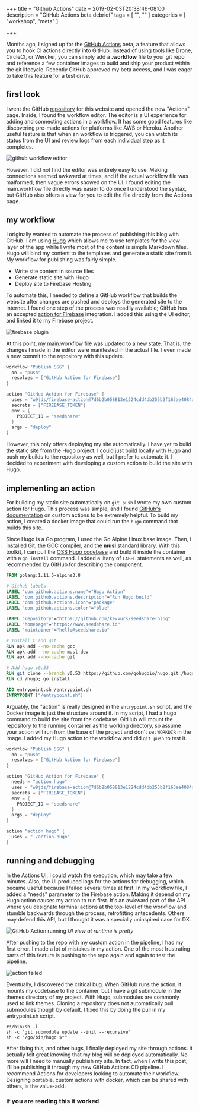 +++
title = "Github Actions"
date = 2019-02-03T20:38:46-08:00
description = "GitHub Actions beta debrief"
tags = [ "", "" ]
categories = [ "workshop", "meta" ]

+++

Months ago, I signed up for the [GitHub Actions][gitact] beta, a feature that
allows you to hook CI actions directly into GitHub. Instead of using tools like
Drone, CircleCI, or Wercker, you can simply add a __.workflow__ file to your git
repo and reference a few container images to build and ship your product within
the git lifecycle. Recently GitHub approved my beta access, and I was eager to
take this feature for a test drive.

## first look
I went the GitHub [repository][repo] for this website and opened the new
"Actions" page. Inside, I found the workflow editor. The editor is a UI
experience for adding and connecting actions in a workflow. It has some good
features like discovering pre-made actions for platforms like AWS or Heroku.
Another useful feature is that when an workflow is triggered, you can watch its
status from the UI and review logs from each individual step as it completes.

![github workflow editor](/github-actions/github-actions-editor.png)

However, I did not find the editor was entirely easy to use. Making connections
seemed awkward at times, and if the actual workflow file was malformed, then
vague errors showed on the UI. I found editing the main.workflow file directly
was easier to do once I understood the syntax, but GitHub also offers a view for
you to edit the file directly from the Actions page.

## my workflow
I originally wanted to automate the process of publishing this blog with GitHub.
I am using [Hugo][hugo] which allows me to use templates for the view layer of
the app while I write most of the content is simple Markdown files. Hugo will
bind my content to the templates and generate a static site from it. My workflow
for publishing was fairly simple.

* Write site content in source files
* Generate static site with Hugo
* Deploy site to Firebase Hosting

To automate this, I needed to define a GitHub workflow that builds the website after
changes are pushed and deploys the generated site to the internet. I found one
step of the process was readily available; GitHub has an accepted
[action for Firebase][fireact] integration. I added this using the UI editor,
and linked it to my Firebase project.

![firebase plugin](/github-actions/workflow-firebase.png)

At this point, my main.workflow file was updated to a new state.
That is, the changes I made in the editor were manifested in the actual file.
I even made a new commit to the repository with this update.

```groovy
workflow "Publish SSG" {
  on = "push"
  resolves = ["GitHub Action for Firebase"]
}

action "GitHub Action for Firebase" {
  uses = "w9jds/firebase-action@7d6b2b058813e1224cdd4db255b2f163ae4084d3"
  secrets = ["FIREBASE_TOKEN"]
  env = {
    PROJECT_ID = "seedshare"
  }
  args = "deploy"
}
```

However, this only offers deploying my site automatically. I have yet to build
the static site from the Hugo project. I could just build locally with Hugo and
push my builds to the repository as well, but I prefer to automate it. I decided
to experiment with developing a custom action to build the site with Hugo.

## implementing an action
For building my static site automatically on `git push` I wrote my own custom
action for Hugo. This process was simple, and I found
[GitHub's documentation][devact] on custom actions to be extremely helpful. To
build my action, I created a docker image that could run the `hugo` command that
builds this site.

Since Hugo is a Go program, I used the Go Alpine Linux base image. Then, I
installed Git, the GCC compiler, and the __musl__ standard library. With this
toolkit, I can pull the [OSS Hugo codebase][devhugo] and build it inside the
container with a `go install` command. I added a litany of `LABEL` statements as
well, as recommended by GitHub for describing the component.

```Dockerfile
FROM golang:1.11.5-alpine3.8

# Github labels
LABEL "com.github.actions.name"="Hugo Action"
LABEL "com.github.actions.description"="Run Hugo build"
LABEL "com.github.actions.icon"="package"
LABEL "com.github.actions.color"="blue"

LABEL "repository"="https://github.com/kevvurs/seedshare-blog"
LABEL "homepage"="https://www.seedshare.io"
LABEL "maintainer"="hello@seedshare.io"

# Install C and git
RUN apk add --no-cache gcc
RUN apk add --no-cache musl-dev
RUN apk add --no-cache git

# Add hugo v0.53
RUN git clone --branch v0.53 https://github.com/gohugoio/hugo.git /hugo
RUN cd /hugo; go install

ADD entrypoint.sh /entrypoint.sh
ENTRYPOINT ["/entrypoint.sh"]
```

Arguably, the "action" is really designed in the `entrypoint.sh` script, and
the Docker image is just the structure around it. In my script, I had a hugo
command to build the site from the codebase. GitHub will mount the repository to
the running container as the working directory, so assume your action will run
from the base of the project and don't set `WORKDIR` in the image. I added my
Hugo action to the workflow and did `git push` to test it.

```groovy
workflow "Publish SSG" {
  on = "push"
  resolves = ["GitHub Action for Firebase"]
}

action "GitHub Action for Firebase" {
  needs = "action hugo"
  uses = "w9jds/firebase-action@7d6b2b058813e1224cdd4db255b2f163ae4084d3"
  secrets = ["FIREBASE_TOKEN"]
  env = {
    PROJECT_ID = "seedshare"
  }
  args = "deploy"
}

action "action hugo" {
  uses = "./action-hugo"
}
```

## running and debugging
In the Actions UI, I could watch the execution, which may take a few minutes.
Also, the UI produced logs for the actions for debugging, which became useful
because I failed several times at first. In my workflow file, I added a "needs"
parameter to the Firebase action. Making it depend on my Hugo action causes my
action to run first. It's an awkward part of the API where you designate
terminal actions at the top-level of the workflow and stumble backwards through
the process, retrofitting antecedents. Others may defend this API, but I thought
it was a specially uninspired case for DX.

![GitHub Action running](/github-actions/github-actions-in-progess.png)
_UI view at runtime is pretty_

After pushing to the repo with my custom action in the pipeline, I had my first
error. I made a lot of mistakes in my action. One of the most frustrating parts
of this feature is pushing to the repo again and again to test the pipeline.

![action failed](/github-actions/hugo-action-failed.png)

Eventually, I discovered the critical bug. When GitHub runs the action, it
mounts my codebase to the container, but I have a git submodule in the themes
directory of my project. With Hugo, submodules are commonly used to link themes.
Cloning a repository does not automatically pull submodules though by default.
I fixed this by doing the pull in my entrypoint.sh script.

```shell
#!/bin/sh -l
sh -c "git submodule update --init --recursive"
sh -c "/go/bin/hugo $*"
```

After fixing this, and other bugs, I finally deployed my site through actions.
It actually felt great knowing that my blog will be deployed automatically. No
more will I need to manually publish my site. In fact, when I write this post,
I'll be publishing it through my new GitHub Actions CD pipeline. I recommend
Actions for developers looking to automate their workflow. Designing portable,
custom actions with docker, which can be shared with others, is the value-add.

### if you are reading this it worked

[gitact]: https://github.com/features/actions
[repo]: https://github.com/kevvurs/seedshare-blog
[hugo]: https://gohugo.io/
[fireact]: https://github.com/w9jds/firebase-action
[devact]: https://developer.github.com/actions/
[devhugo]: https://github.com/gohugoio/hugo
